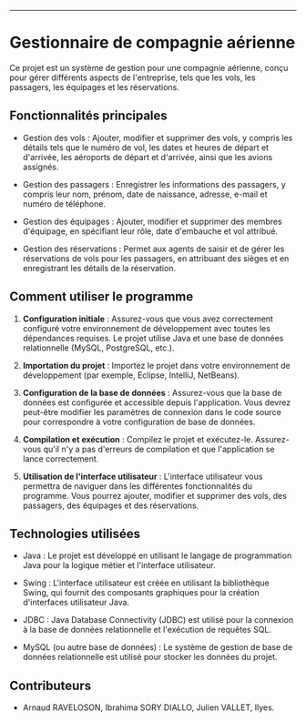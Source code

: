 

---

# Gestionnaire de compagnie aérienne

Ce projet est un système de gestion pour une compagnie aérienne, conçu pour gérer différents aspects de l'entreprise, tels que les vols, les passagers, les équipages et les réservations.

## Fonctionnalités principales

- Gestion des vols : Ajouter, modifier et supprimer des vols, y compris les détails tels que le numéro de vol, les dates et heures de départ et d'arrivée, les aéroports de départ et d'arrivée, ainsi que les avions assignés.
  
- Gestion des passagers : Enregistrer les informations des passagers, y compris leur nom, prénom, date de naissance, adresse, e-mail et numéro de téléphone.

- Gestion des équipages : Ajouter, modifier et supprimer des membres d'équipage, en spécifiant leur rôle, date d'embauche et vol attribué.

- Gestion des réservations : Permet aux agents de saisir et de gérer les réservations de vols pour les passagers, en attribuant des sièges et en enregistrant les détails de la réservation.

## Comment utiliser le programme

1. **Configuration initiale** : Assurez-vous que vous avez correctement configuré votre environnement de développement avec toutes les dépendances requises. Le projet utilise Java et une base de données relationnelle (MySQL, PostgreSQL, etc.).

2. **Importation du projet** : Importez le projet dans votre environnement de développement (par exemple, Eclipse, IntelliJ, NetBeans).

3. **Configuration de la base de données** : Assurez-vous que la base de données est configurée et accessible depuis l'application. Vous devrez peut-être modifier les paramètres de connexion dans le code source pour correspondre à votre configuration de base de données.

4. **Compilation et exécution** : Compilez le projet et exécutez-le. Assurez-vous qu'il n'y a pas d'erreurs de compilation et que l'application se lance correctement.

5. **Utilisation de l'interface utilisateur** : L'interface utilisateur vous permettra de naviguer dans les différentes fonctionnalités du programme. Vous pourrez ajouter, modifier et supprimer des vols, des passagers, des équipages et des réservations.

## Technologies utilisées

- Java : Le projet est développé en utilisant le langage de programmation Java pour la logique métier et l'interface utilisateur.

- Swing : L'interface utilisateur est créée en utilisant la bibliothèque Swing, qui fournit des composants graphiques pour la création d'interfaces utilisateur Java.

- JDBC : Java Database Connectivity (JDBC) est utilisé pour la connexion à la base de données relationnelle et l'exécution de requêtes SQL.

- MySQL (ou autre base de données) : Le système de gestion de base de données relationnelle est utilisé pour stocker les données du projet.

## Contributeurs

- Arnaud RAVELOSON, Ibrahima SORY DIALLO, Julien VALLET, Ilyes.

